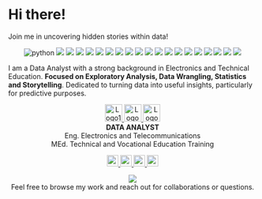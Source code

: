<h1 align="left">Hi there!</h1>
<p align="left">
  Join me in uncovering hidden stories within data!
</p>

<p align="center">
  <img src="https://img.shields.io/badge/python-yellow?style=for-the-badge&logo=python" alt="python" />
  <img src="https://img.shields.io/badge/-Tableau-E97627?style=for-the-badge&logo=Tableau&logoColor=white" />
  <img src="https://img.shields.io/badge/-MySQL-4479A1?style=for-the-badge&logo=MySQL&logoColor=white" />
  <img src="https://img.shields.io/badge/-Pandas-150458?style=for-the-badge&logo=pandas&logoColor=white" />
  <img src="https://img.shields.io/badge/-NumPy-4D77CF?style=for-the-badge&logo=NumPy&logoColor=white" /> 
  <img src="https://img.shields.io/badge/-SciPy-0748b0?style=for-the-badge&logo=SciPy&logoColor=white" />
  
  <img src="https://img.shields.io/badge/-Matplotlib-013243?style=for-the-badge&logo=Matplotlib&logoColor=white" /> 
  <img src="https://img.shields.io/badge/-Seaborn-5C7DA2?style=for-the-badge&logo=Seaborn&logoColor=white" /> 
  <img src="https://img.shields.io/badge/-Plotly-3F4F75?style=for-the-badge&logo=plotly&logoColor=white" />
  
  <img src="https://img.shields.io/badge/-Scikit%20Learn-F7931E?style=for-the-badge&logo=scikit-learn&logoColor=white" />
  <img src="https://img.shields.io/badge/-Microsoft%20Office-D83B01?style=for-the-badge&logo=Microsoft%20Office&logoColor=white" />
  
  <img src="https://img.shields.io/badge/-Anaconda-44A833?style=for-the-badge&logo=Anaconda&logoColor=white" />
  <img src="https://img.shields.io/badge/-Jupyter-F37626?style=for-the-badge&logo=Jupyter&logoColor=white" />
  <img src="https://img.shields.io/badge/-Google%20Colab-F9AB00?style=for-the-badge&logo=Google%20Colab&logoColor=white" />
  <img src="https://img.shields.io/badge/-VSCode-007ACC?style=for-the-badge&logo=Visual-Studio-Code&logoColor=white" />
  <img src="https://img.shields.io/badge/-Project%20IDX-8964E8?style=for-the-badge&logo=Google%20Cloud&logoColor=white" /> 

  <img src="https://img.shields.io/badge/-Arduino-00979D?style=for-the-badge&logo=Arduino&logoColor=white" />
  
  <img src="https://img.shields.io/badge/-SciSpace-FFFFFF?style=for-the-badge&logoColor=black&labelColor=FF4500" /> 
  <img src="https://img.shields.io/badge/-Blackbox-000000?style=for-the-badge&logo=Google&logoColor=white" />
  <img src="https://img.shields.io/badge/-Bing%20Copilot-075DD1?style=for-the-badge&logo=Bing&logoColor=white" />
</p>


I am a Data Analyst with a strong background in Electronics and Technical Education. __Focused on Exploratory Analysis, Data Wrangling, Statistics and Storytelling__. Dedicated to turning data into useful insights, particularly for predictive purposes.


<p align="center">
  <a href="https://tripleten.com/es-ecu/?from=us" target="_blank">
    <img src="https://encrypted-tbn0.gstatic.com/images?q=tbn:ANd9GcTtQhOxCbDgjJ74d_KCtNBNcje0EluubZntQQ&s" width="35" alt="Logo1" />
  </a>
  <a href="https://www.espol.edu.ec/es" target="_blank">
    <img src="https://media.licdn.com/dms/image/D4E0BAQFyHvObWMpxmQ/company-logo_200_200/0/1701282557609/espol_logo?e=2147483647&v=beta&t=DsZ6CNNa8a01dHMniRkWqnfzX3-3lpfn4YyUAjprwJs" width="35" alt="Logo2" />
  </a>
  <a href="https://ube.edu.ec/" target="_blank">
    <img src="https://encrypted-tbn0.gstatic.com/images?q=tbn:ANd9GcTbIcRLAUc1AEd0t5yzZYBkv9umyKDad8EHeg&s" width="35" alt="Logo3" />
  </a>
  <br>
  <strong>DATA ANALYST</strong><br>
  Eng. Electronics and Telecommunications<br>
  MEd. Technical and Vocational Education Training
</p>



<p align="center">
  <a href="https://www.linkedin.com/in/ajvinuez/">
    <img src="https://img.shields.io/badge/-LinkedIn-blue?style=for-the-badge&logo=LinkedIn&logoColor=white&link=https://www.linkedin.com/in/ajvinuez/" style="height: 23px;" />
  </a>
  
  <a href="mailto:ajvinuez@outlook.com">
    <img src="https://img.shields.io/badge/-Outlook-FFFFFF?style=for-the-badge&logo=Microsoft-Outlook&logoColor=0078D4&link=mailto:ajvinuez@outlook.com" style="height: 23px;" />
  </a>

  <a href="https://www.kaggle.com/adrianvinueza">
    <img src="https://img.shields.io/badge/-Kaggle-20BEFF?style=for-the-badge&logo=Kaggle&logoColor=white&link=https://www.kaggle.com/adrianvinueza" style="height: 23px;" />
  </a>
  
  <a href="https://github.com/ScinDBad?tab=repositories">
    <img src="https://img.shields.io/badge/-REPOSITORIES-black?style=for-the-badge&logo=GitHub&logoColor=white&link=https://github.com/ScinDBad?tab=repositories" style="height: 23px;" />
  </a>
</p>

<div align="center">
  <img src="https://github-readme-stats.vercel.app/api?username=ScinDBad&show_icons=true&theme=dracula&hide_title=true&hide_border=true&bg_color=0D1116&icon_color=CCCCCC" /><br>
  Feel free to browse my work and reach out for collaborations or questions.
</div>


